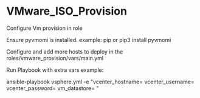 # VMware_ISO_Provision
Configure Vm provision in role

Ensure pyvmomi is installed. example: pip or pip3 install pyvmomi

Configure and add more hosts to deploy in the roles/vmware_provision/vars/main.yml

Run Playbook with extra vars example:

ansible-playbook vsphere.yml -e "vcenter_hostname= vcenter_username= vcenter_password= vm_datastore= "
